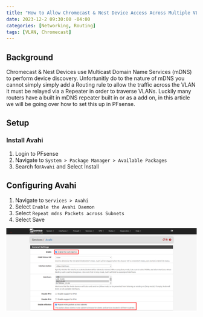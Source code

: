 ```yaml
---
title: "How to Allow Chromecast & Nest Device Access Across Multiple VLANs"
date: 2023-12-2 09:30:00 -04:00
categories: [Networking, Routing]
tags: [VLAN, Chromecast]
---
```

## Background
Chromecast & Nest Devices use Multicast Domain Name Services (mDNS) to perform device discovery. Unfortunitly do to the nature of mDNS you cannot simply simply add a Routing rule to allow the traffic across the VLAN it must be relayed via a Repeater in order to traverse VLANs. Luckily many routers have a built in mDNS repeater built in or as a add on, in this article we will be going over how to set this up in PFsense.

## Setup
### Install Avahi
1. Login to PFsense
2. Navigate to `System > Package Manager > Available Packages`
3. Search for`Avahi` and Select Install

## Configuring Avahi
1. Navigate to `Services > Avahi`
2. Select `Enable the Avahi Daemon`
3. Select `Repeat mdns Packets across Subnets`
4. Select Save

![Image1](/assets/2023/Multi-vlan-chromecast/1.png)